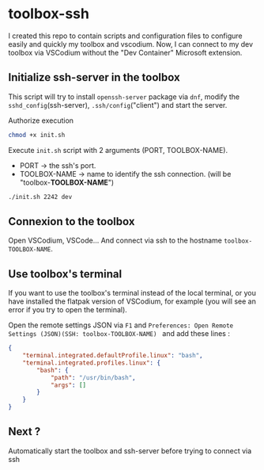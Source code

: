 # toolbox-ssh

I created this repo to contain scripts and configuration files to configure easily and quickly my toolbox and vscodium. Now, I can connect to my dev toolbox via VSCodium without the "Dev Container" Microsoft extension.

## Initialize ssh-server in the toolbox

This script will try to install `openssh-server` package via `dnf`, modify the `sshd_config`(ssh-server), `.ssh/config`("client") and start the server.

Authorize execution

```bash
chmod +x init.sh
```

Execute `init.sh` script with 2 arguments (PORT, TOOLBOX-NAME).  
- PORT -> the ssh's port.
- TOOLBOX-NAME -> name to identify the ssh connection.  (will be "toolbox-**TOOLBOX-NAME**")

```bash
./init.sh 2242 dev
```

## Connexion to the toolbox

Open VSCodium, VSCode… And connect via ssh to the hostname `toolbox-TOOLBOX-NAME`.

## Use toolbox's terminal

If you want to use the toolbox's terminal instead of the local terminal, or you have installed the flatpak version of VSCodium, for example (you will see an error if you try to open the terminal).  

Open the remote settings JSON via `F1` and `Preferences: Open Remote Settings (JSON)(SSH: toolbox-TOOLBOX-NAME) ` and add these lines :

```json
{
    "terminal.integrated.defaultProfile.linux": "bash",
    "terminal.integrated.profiles.linux": {
        "bash": {
            "path": "/usr/bin/bash",
            "args": []
        }
    }
}
```

## Next ?

Automatically start the toolbox and ssh-server before trying to connect via ssh
